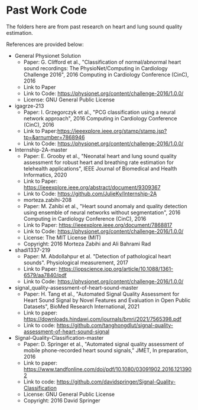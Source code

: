 # Past Work Code
The folders here are from past research on heart and lung sound quality estimation. 

References are provided below: 
- General Physionet Solution
  - Paper: G. Clifford et al., "Classification of normal/abnormal heart sound recordings: The PhysioNet/Computing in Cardiology Challenge 2016", 2016 Computing in Cardiology Conference (CinC), 2016
  - Link to Paper
  - Link to Code: https://physionet.org/content/challenge-2016/1.0.0/
  - License: GNU General Public License
- igagrze-213
  - Paper: I. Grzegorczyk et al., "PCG classification using a neural network approach", 2016 Computing in Cardiology Conference (CinC), 2016
  - Link to Paper:https://ieeexplore.ieee.org/stamp/stamp.jsp?tp=&arnumber=7868946
  - Link to Code: https://physionet.org/content/challenge-2016/1.0.0/
- Internship-2A-master
  - Paper: E. Grooby et al., "Neonatal heart and lung sound quality assessment for robust heart and breathing rate estimation for telehealth applications", IEEE Journal of Biomedical and Health Informatics, 2020
  - Link to Paper: https://ieeexplore.ieee.org/abstract/document/9309367
  - Link to Code: https://github.com/JulieKy/Internship-2A
  - morteza.zabihi-208
  - Paper: M. Zahibi et al., "Heart sound anomaly and quality detection using ensemble of neural networks without segmentation", 2016 Computing in Cardiology Conference (CinC), 2016
  - Link to Paper: https://ieeexplore.ieee.org/document/7868817
  - Link to Code: https://physionet.org/content/challenge-2016/1.0.0/
  - License: The MIT License (MIT)
  - Copyright: 2016 Morteza Zabihi and Ali Bahrami Rad 
- shadi1337-219
  - Paper: M. Abdollahpur et al. "Detection of pathological heart sounds". Physiological measurement, 2017
  - Link to Paper: https://iopscience.iop.org/article/10.1088/1361-6579/aa7840/pdf
  - Link to Code: https://physionet.org/content/challenge-2016/1.0.0/
- signal_quality-assessment-of-heart-sound-master
  - Paper: H. Tang et al., "Automated Signal Quality Assessment for Heart Sound Signal by Novel Features and Evaluation in Open Public Datasets", BioMed Research International, 2021 
  - Link to paper: https://downloads.hindawi.com/journals/bmri/2021/7565398.pdf
  - Link to code: https://github.com/tanghongdlut/signal-quality-assessment-of-heart-sound-signal
- Signal-Quality-Classification-master
  - Paper: D. Springer et al., "Automated signal quality assessment of mobile phone-recorded heart sound signals," JMET, In preparation, 2016
  - Link to paper: https://www.tandfonline.com/doi/pdf/10.1080/03091902.2016.1213902
  - Link to code: https://github.com/davidspringer/Signal-Quality-Classification
  - License: GNU General Public License
  - Copyright: 2016  David Springer
